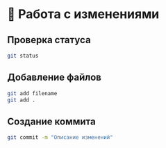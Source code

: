 # 💾 Работа с изменениями

## Проверка статуса

```bash
git status
```

## Добавление файлов

```bash
git add filename
git add .
```

## Создание коммита

```bash
git commit -m "Описание изменений"
```